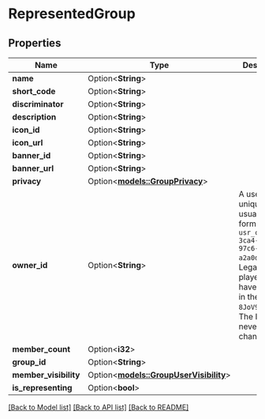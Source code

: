 # RepresentedGroup

## Properties

Name | Type | Description | Notes
------------ | ------------- | ------------- | -------------
**name** | Option<**String**> |  | [optional]
**short_code** | Option<**String**> |  | [optional]
**discriminator** | Option<**String**> |  | [optional]
**description** | Option<**String**> |  | [optional]
**icon_id** | Option<**String**> |  | [optional]
**icon_url** | Option<**String**> |  | [optional]
**banner_id** | Option<**String**> |  | [optional]
**banner_url** | Option<**String**> |  | [optional]
**privacy** | Option<[**models::GroupPrivacy**](GroupPrivacy.md)> |  | [optional]
**owner_id** | Option<**String**> | A users unique ID, usually in the form of `usr_c1644b5b-3ca4-45b4-97c6-a2a0de70d469`. Legacy players can have old IDs in the form of `8JoV9XEdpo`. The ID can never be changed. | [optional]
**member_count** | Option<**i32**> |  | [optional]
**group_id** | Option<**String**> |  | [optional]
**member_visibility** | Option<[**models::GroupUserVisibility**](GroupUserVisibility.md)> |  | [optional]
**is_representing** | Option<**bool**> |  | [optional]

[[Back to Model list]](../README.md#documentation-for-models) [[Back to API list]](../README.md#documentation-for-api-endpoints) [[Back to README]](../README.md)


